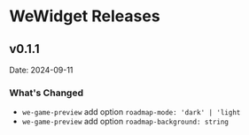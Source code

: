 # WeWidget Releases

## v0.1.1

Date: 2024-09-11

### What's Changed

- `we-game-preview` add option `roadmap-mode: 'dark' | 'light`
- `we-game-preview` add option `roadmap-background: string`
